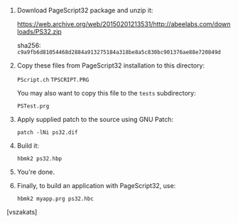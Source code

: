 1. Download PageScript32 package and unzip it:

   <https://web.archive.org/web/20150201213531/http://abeelabs.com/downloads/PS32.zip>

   sha256: `c9a9fb6d81054468d2884a913275184a318be8a5c830bc901376ae88e720849d`

2. Copy these files from PageScript32 installation
   to this directory:

      `PScript.ch`
      `TPSCRIPT.PRG`

   You may also want to copy this file to the `tests` subdirectory:

      `PSTest.prg`

3. Apply supplied patch to the source using GNU Patch:

   `patch -lNi ps32.dif`

4. Build it:

   `hbmk2 ps32.hbp`

5. You're done.

6. Finally, to build an application with PageScript32, use:

   `hbmk2 myapp.prg ps32.hbc`

[vszakats]
